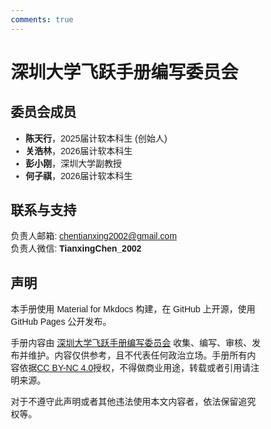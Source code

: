 ```yaml
---
comments: true
---
```


<style>
* {
  box-sizing: border-box;
}
body {
  font-family: Arial, Helvetica, sans-serif;
}
hr.narrow {margin: 0 10px}
/* 并排浮动两列 */
.column {
  float: left;
  width: 50%;
  padding: 0 5px;
}
.fullcolumn {
  float: left;
  width: 100%;
  padding: 0 5px;
}


/* 删除多余的左右边距，由于填充 */
.row {margin: 0 10px; margin-bottom: 20px;}

/* 清除列后的浮点数 */
.row:after {
  content: "";
  display: table;
  clear: both;
}

/* 响应列 */
@media screen and (max-width: 600px) {
  .column {
    width: 100%;
    display: block;
    margin-bottom: 20px;
  }
}

/* 设置计数器卡片的样式 */
.card {
  box-shadow: 0 0px 3px 0 rgba(128, 128, 128, 0.2);
  padding: 10px;
  transition: 0.3s;
  /* text-align: center; */
  /* background-color: #ffffff; */
  border-radius: 2px;
}
.card:hover {
  box-shadow: 0 8px 16px 0 rgba(128, 128, 128, 0.2);
}
.container {
  padding: 5px 5px;
}
</style>

# 深圳大学飞跃手册编写委员会

## 委员会成员

<!-- <div style="text-align: center;">
    <div style="display: inline-block; text-align: left; margin: 10px;">
        <img src="../files/tianxingchen.jpg" alt="Tianxing Chen" width="150" />
        <div><strong>陈天行 Tianxing Chen</strong><div style="font-size: small">2025届计软</div></div>
    </div>
    <div style="display: inline-block; text-align: left; margin: 10px;">
        <img src="../files/tianxingchen.jpg" alt="Tianxing Chen" width="150" />
        <div><strong>关浩林 Haolin Guan</strong><div style="font-size: small">2026届计软</div></div>
    </div>
    <div style="display: inline-block; text-align: left; margin: 10px;">
        <img src="../files/xiaogangpeng.png" alt="Tianxing Chen" width="150" />
        <div><strong>彭小刚 Xiaogang Peng</strong><div style="font-size: small">深圳大学副教授</div></div>
    </div>
</div> -->
* **陈天行**，2025届计软本科生 (创始人)
* **关浩林**，2026届计软本科生
* **彭小刚**，深圳大学副教授
* **何子祺**，2026届计软本科生

## 联系与支持
负责人邮箱: <a href="mailto:chentianxing2002@gmail.com">chentianxing2002@gmail.com</a><br>
负责人微信: **TianxingChen_2002**

## 声明
本手册使用 Material for Mkdocs 构建，在 GitHub 上开源，使用 GitHub Pages 公开发布。

手册内容由 [深圳大学飞跃手册编写委员会](./main/contect%26support.md) 收集、编写、审核、发布并维护。内容仅供参考，且不代表任何政治立场。手册所有内容依据[CC BY-NC 4.0](https://creativecommons.org/licenses/by-nc/4.0/)授权，不得做商业用途，转载或者引用请注明来源。

对于不遵守此声明或者其他违法使用本文内容者，依法保留追究权等。
